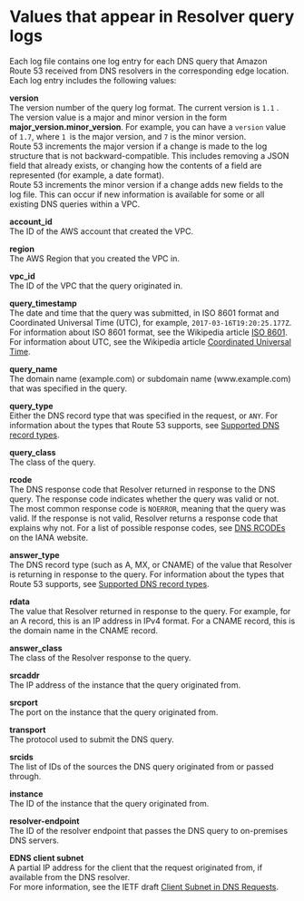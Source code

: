 # Values that appear in Resolver query logs<a name="resolver-query-logs-format"></a>

Each log file contains one log entry for each DNS query that Amazon Route 53 received from DNS resolvers in the corresponding edge location\. Each log entry includes the following values:

**version**  
The version number of the query log format\. The current version is `1.1` \.  
The version value is a major and minor version in the form **major\_version\.minor\_version**\. For example, you can have a `version` value of `1.7`, where `1 `is the major version, and `7` is the minor version\.  
Route 53 increments the major version if a change is made to the log structure that is not backward\-compatible\. This includes removing a JSON field that already exists, or changing how the contents of a field are represented \(for example, a date format\)\.  
 Route 53 increments the minor version if a change adds new fields to the log file\. This can occur if new information is available for some or all existing DNS queries within a VPC\. 

**account\_id**  
The ID of the AWS account that created the VPC\.

**region**  
The AWS Region that you created the VPC in\.

**vpc\_id**  
The ID of the VPC that the query originated in\.

**query\_timestamp**  
The date and time that the query was submitted, in ISO 8601 format and Coordinated Universal Time \(UTC\), for example, `2017-03-16T19:20:25.177Z`\.   
For information about ISO 8601 format, see the Wikipedia article [ISO 8601](https://en.wikipedia.org/wiki/ISO_8601)\. For information about UTC, see the Wikipedia article [Coordinated Universal Time](https://en.wikipedia.org/wiki/Coordinated_Universal_Time)\.

**query\_name**  
The domain name \(example\.com\) or subdomain name \(www\.example\.com\) that was specified in the query\.

**query\_type**  
Either the DNS record type that was specified in the request, or `ANY`\. For information about the types that Route 53 supports, see [Supported DNS record types](ResourceRecordTypes.md)\.

**query\_class**  
The class of the query\.

**rcode**  
The DNS response code that Resolver returned in response to the DNS query\. The response code indicates whether the query was valid or not\. The most common response code is `NOERROR`, meaning that the query was valid\. If the response is not valid, Resolver returns a response code that explains why not\. For a list of possible response codes, see [DNS RCODEs](https://www.iana.org/assignments/dns-parameters/dns-parameters.xhtml#dns-parameters-6) on the IANA website\.

**answer\_type**  
The DNS record type \(such as A, MX, or CNAME\) of the value that Resolver is returning in response to the query\. For information about the types that Route 53 supports, see [Supported DNS record types](ResourceRecordTypes.md)\.

**rdata**  
The value that Resolver returned in response to the query\. For example, for an A record, this is an IP address in IPv4 format\. For a CNAME record, this is the domain name in the CNAME record\. 

**answer\_class**  
The class of the Resolver response to the query\.

**srcaddr**  
The IP address of the instance that the query originated from\.

**srcport**  
The port on the instance that the query originated from\.

**transport**  
The protocol used to submit the DNS query\.

**srcids**  
The list of IDs of the sources the DNS query originated from or passed through\.

**instance**  
The ID of the instance that the query originated from\.

**resolver\-endpoint**  
The ID of the resolver endpoint that passes the DNS query to on\-premises DNS servers\.

**EDNS client subnet**  
A partial IP address for the client that the request originated from, if available from the DNS resolver\.  
For more information, see the IETF draft [Client Subnet in DNS Requests](https://tools.ietf.org/html/draft-ietf-dnsop-edns-client-subnet-08)\.
